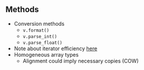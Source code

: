 ## Methods

* Conversion methods
  * `v.format()`
  * `v.parse_int()`
  * `v.parse_float()`
* Note about iterator efficiency [here](https://github.com/facebook/rocksdb/wiki/Reducing-memcpy-overhead-when-using-Iterators)
* Homogeneous array types
  * Alignment could imply necessary copies (COW)